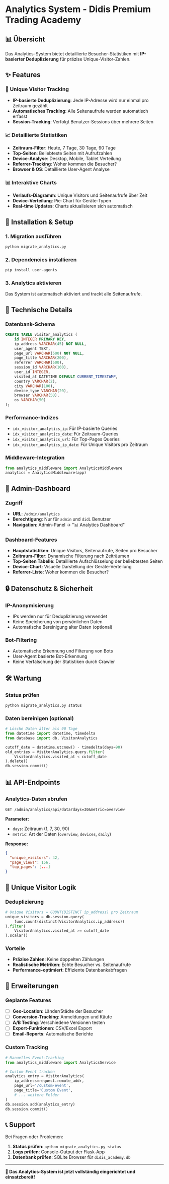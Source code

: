 # Analytics System - Didis Premium Trading Academy

## 📊 Übersicht

Das Analytics-System bietet detaillierte Besucher-Statistiken mit **IP-basierter Deduplizierung** für präzise Unique-Visitor-Zahlen.

## ✨ Features

### 🎯 **Unique Visitor Tracking**
- **IP-basierte Deduplizierung**: Jede IP-Adresse wird nur einmal pro Zeitraum gezählt
- **Automatisches Tracking**: Alle Seitenaufrufe werden automatisch erfasst
- **Session-Tracking**: Verfolgt Benutzer-Sessions über mehrere Seiten

### 📈 **Detaillierte Statistiken**
- **Zeitraum-Filter**: Heute, 7 Tage, 30 Tage, 90 Tage
- **Top-Seiten**: Beliebteste Seiten mit Aufrufzahlen
- **Device-Analyse**: Desktop, Mobile, Tablet Verteilung
- **Referrer-Tracking**: Woher kommen die Besucher?
- **Browser & OS**: Detaillierte User-Agent Analyse

### 📊 **Interaktive Charts**
- **Verlaufs-Diagramm**: Unique Visitors und Seitenaufrufe über Zeit
- **Device-Verteilung**: Pie-Chart für Geräte-Typen
- **Real-time Updates**: Charts aktualisieren sich automatisch

## 🚀 Installation & Setup

### 1. **Migration ausführen**
```bash
python migrate_analytics.py
```

### 2. **Dependencies installieren**
```bash
pip install user-agents
```

### 3. **Analytics aktivieren**
Das System ist automatisch aktiviert und trackt alle Seitenaufrufe.

## 🔧 Technische Details

### **Datenbank-Schema**
```sql
CREATE TABLE visitor_analytics (
    id INTEGER PRIMARY KEY,
    ip_address VARCHAR(45) NOT NULL,
    user_agent TEXT,
    page_url VARCHAR(500) NOT NULL,
    page_title VARCHAR(200),
    referrer VARCHAR(500),
    session_id VARCHAR(100),
    user_id INTEGER,
    visited_at DATETIME DEFAULT CURRENT_TIMESTAMP,
    country VARCHAR(2),
    city VARCHAR(100),
    device_type VARCHAR(20),
    browser VARCHAR(50),
    os VARCHAR(50)
);
```

### **Performance-Indizes**
- `idx_visitor_analytics_ip`: Für IP-basierte Queries
- `idx_visitor_analytics_date`: Für Zeitraum-Queries  
- `idx_visitor_analytics_url`: Für Top-Pages Queries
- `idx_visitor_analytics_ip_date`: Für Unique Visitors pro Zeitraum

### **Middleware-Integration**
```python
from analytics_middleware import AnalyticsMiddleware
analytics = AnalyticsMiddleware(app)
```

## 📱 Admin-Dashboard

### **Zugriff**
- **URL**: `/admin/analytics`
- **Berechtigung**: Nur für `admin` und `didi` Benutzer
- **Navigation**: Admin-Panel → "📊 Analytics Dashboard"

### **Dashboard-Features**
- **Hauptstatistiken**: Unique Visitors, Seitenaufrufe, Seiten pro Besucher
- **Zeitraum-Filter**: Dynamische Filterung nach Zeiträumen
- **Top-Seiten Tabelle**: Detaillierte Aufschlüsselung der beliebtesten Seiten
- **Device-Chart**: Visuelle Darstellung der Geräte-Verteilung
- **Referrer-Liste**: Woher kommen die Besucher?

## 🔒 Datenschutz & Sicherheit

### **IP-Anonymisierung**
- IPs werden nur für Deduplizierung verwendet
- Keine Speicherung von persönlichen Daten
- Automatische Bereinigung alter Daten (optional)

### **Bot-Filtering**
- Automatische Erkennung und Filterung von Bots
- User-Agent basierte Bot-Erkennung
- Keine Verfälschung der Statistiken durch Crawler

## 🛠️ Wartung

### **Status prüfen**
```bash
python migrate_analytics.py status
```

### **Daten bereinigen** (optional)
```python
# Lösche Daten älter als 90 Tage
from datetime import datetime, timedelta
from database import db, VisitorAnalytics

cutoff_date = datetime.utcnow() - timedelta(days=90)
old_entries = VisitorAnalytics.query.filter(
    VisitorAnalytics.visited_at < cutoff_date
).delete()
db.session.commit()
```

## 📊 API-Endpoints

### **Analytics-Daten abrufen**
```
GET /admin/analytics/api/data?days=30&metric=overview
```

**Parameter:**
- `days`: Zeitraum (1, 7, 30, 90)
- `metric`: Art der Daten (`overview`, `devices`, `daily`)

**Response:**
```json
{
  "unique_visitors": 42,
  "page_views": 156,
  "top_pages": [...]
}
```

## 🎯 Unique Visitor Logik

### **Deduplizierung**
```python
# Unique Visitors = COUNT(DISTINCT ip_address) pro Zeitraum
unique_visitors = db.session.query(
    func.count(distinct(VisitorAnalytics.ip_address))
).filter(
    VisitorAnalytics.visited_at >= cutoff_date
).scalar()
```

### **Vorteile**
- **Präzise Zahlen**: Keine doppelten Zählungen
- **Realistische Metriken**: Echte Besucher vs. Seitenaufrufe
- **Performance-optimiert**: Effiziente Datenbankabfragen

## 🚀 Erweiterungen

### **Geplante Features**
- [ ] **Geo-Location**: Länder/Städte der Besucher
- [ ] **Conversion-Tracking**: Anmeldungen und Käufe
- [ ] **A/B Testing**: Verschiedene Versionen testen
- [ ] **Export-Funktionen**: CSV/Excel Export
- [ ] **Email-Reports**: Automatische Berichte

### **Custom Tracking**
```python
# Manuelles Event-Tracking
from analytics_middleware import AnalyticsService

# Custom Event tracken
analytics_entry = VisitorAnalytics(
    ip_address=request.remote_addr,
    page_url='/custom-event',
    page_title='Custom Event',
    # ... weitere Felder
)
db.session.add(analytics_entry)
db.session.commit()
```

## 📞 Support

Bei Fragen oder Problemen:
1. **Status prüfen**: `python migrate_analytics.py status`
2. **Logs prüfen**: Console-Output der Flask-App
3. **Datenbank prüfen**: SQLite Browser für `didis_academy.db`

---

**🎉 Das Analytics-System ist jetzt vollständig eingerichtet und einsatzbereit!**

